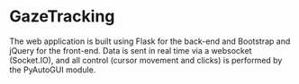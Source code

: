 # GazeTracking
The web application is built using Flask for the back-end and Bootstrap and jQuery for the front-end. Data is sent in real time via a websocket (Socket.IO), and all control (cursor movement and clicks) is performed by the PyAutoGUI module.
